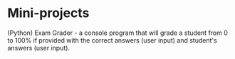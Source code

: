 Mini-projects
=============

(Python) Exam Grader - a console program that will grade a student from 0 to 100% if provided with the correct answers (user input)
                   and student's answers (user input). 
  
